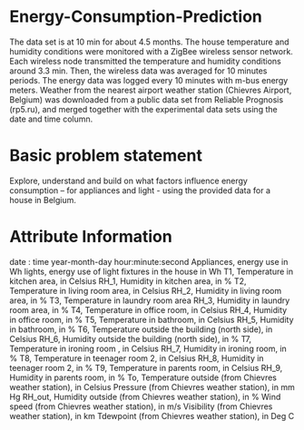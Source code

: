 # Energy-Consumption-Prediction

The data set is at 10 min for about 4.5 months. The house temperature and humidity conditions were monitored with a ZigBee wireless sensor network. 
Each wireless node transmitted the temperature and humidity conditions around 3.3 min. Then, the wireless data was averaged for 10 minutes periods. 
The energy data was logged every 10 minutes with m-bus energy meters. Weather from the nearest airport weather station (Chievres Airport, Belgium) was 
downloaded from a public data set from Reliable Prognosis (rp5.ru), and merged together with the experimental data sets using the date and time column.

# Basic problem statement
Explore, understand and build on what factors influence energy consumption – for appliances and light - using the provided data for a house in Belgium.

# Attribute Information
date : time year-month-day hour:minute:second
Appliances, energy use in Wh
lights, energy use of light fixtures in the house in Wh
T1, Temperature in kitchen area, in Celsius
RH_1, Humidity in kitchen area, in %
T2, Temperature in living room area, in Celsius
RH_2, Humidity in living room area, in %
T3, Temperature in laundry room area
RH_3, Humidity in laundry room area, in %
T4, Temperature in office room, in Celsius
RH_4, Humidity in office room, in %
T5, Temperature in bathroom, in Celsius
RH_5, Humidity in bathroom, in %
T6, Temperature outside the building (north side), in Celsius
RH_6, Humidity outside the building (north side), in %
T7, Temperature in ironing room , in Celsius
RH_7, Humidity in ironing room, in %
T8, Temperature in teenager room 2, in Celsius
RH_8, Humidity in teenager room 2, in %
T9, Temperature in parents room, in Celsius
RH_9, Humidity in parents room, in %
To, Temperature outside (from Chievres weather station), in Celsius
Pressure (from Chievres weather station), in mm Hg
RH_out, Humidity outside (from Chievres weather station), in %
Wind speed (from Chievres weather station), in m/s
Visibility (from Chievres weather station), in km
Tdewpoint (from Chievres weather station), in Deg C

